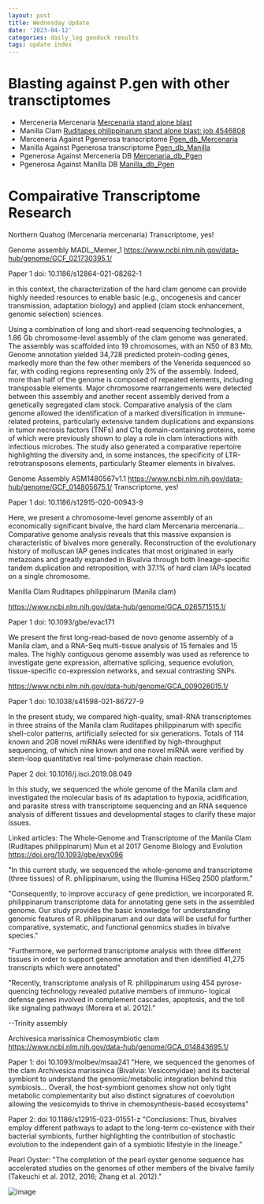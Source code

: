 ```yaml
---
layout: post
title: Wednesday Update
date: '2023-04-12'
categories: daily_log geoduck results
tags: update index 
---
```




# Blasting against P.gen with other transctiptomes
- Merceneria Mercenaria [Mercenaria stand alone blast](https://gannet.fish.washington.edu/gigas/data/p.generosa/Mercenaria_blastx.tab)
- Manilla Clam [Ruditapes philippinarum stand alone blast: job 4546808](https://gannet.fish.washington.edu/gigas/data/p.generosa/Pgen_Mercenaria_blastx.tab)
- Merceneria Against Pgenerosa transcriptome [Pgen_db_Mercenaria](https://gannet.fish.washington.edu/gigas/data/p.generosa/Mercenaria_Pgenenerosa_blastx.tab)
- Manilla Against Pgenerosa transcriptome [Pgen_db_Manilla](https://gannet.fish.washington.edu/gigas/data/p.generosa/Manilla_Pgenenerosa_blastx.tab)
- Pgenerosa Against Merceneria DB [Mercenaria_db_Pgen]()
- Pgenerosa Against Manilla DB [Manilla_db_Pgen]()

# Compairative Transcriptome Research

Northern Quahog (Mercenaria mercenaria) 
Transcriptome, yes! 

Genome assembly MADL_Memer_1
https://www.ncbi.nlm.nih.gov/data-hub/genome/GCF_021730395.1/

Paper 1 doi: 10.1186/s12864-021-08262-1

in this context, the characterization of the hard clam genome can provide highly needed resources to enable basic (e.g., oncogenesis and cancer transmission, adaptation biology) and applied (clam stock enhancement, genomic selection) sciences.

Using a combination of long and short-read sequencing technologies, a 1.86 Gb chromosome-level assembly of the clam genome was generated. The assembly was scaffolded into 19 chromosomes, with an N50 of 83 Mb. Genome annotation yielded 34,728 predicted protein-coding genes, markedly more than the few other members of the Venerida sequenced so far, with coding regions representing only 2% of the assembly. Indeed, more than half of the genome is composed of repeated elements, including transposable elements. Major chromosome rearrangements were detected between this assembly and another recent assembly derived from a genetically segregated clam stock. Comparative analysis of the clam genome allowed the identification of a marked diversification in immune-related proteins, particularly extensive tandem duplications and expansions in tumor necrosis factors (TNFs) and C1q domain-containing proteins, some of which were previously shown to play a role in clam interactions with infectious microbes. The study also generated a comparative repertoire highlighting the diversity and, in some instances, the specificity of LTR-retrotransposons elements, particularly Steamer elements in bivalves.

Genome Assembly ASM1480567v1.1
https://www.ncbi.nlm.nih.gov/data-hub/genome/GCF_014805675.1/
Transcriptome, yes! 

Paper 1 doi: 10.1186/s12915-020-00943-9

Here, we present a chromosome-level genome assembly of an economically significant bivalve, the hard clam Mercenaria mercenaria…Comparative genome analysis reveals that this massive expansion is characteristic of bivalves more generally. Reconstruction of the evolutionary history of molluscan IAP genes indicates that most originated in early metazoans and greatly expanded in Bivalvia through both lineage-specific tandem duplication and retroposition, with 37.1% of hard clam IAPs located on a single chromosome.




Manilla Clam
Ruditapes philippinarum (Manila clam)

https://www.ncbi.nlm.nih.gov/data-hub/genome/GCA_026571515.1/

Paper 1 doi: 10.1093/gbe/evac171 

We present the first long-read-based de novo genome assembly of a Manila clam, and a RNA-Seq multi-tissue analysis of 15 females and 15 males. The highly contiguous genome assembly was used as reference to investigate gene expression, alternative splicing, sequence evolution, tissue-specific co-expression networks, and sexual contrasting SNPs.




https://www.ncbi.nlm.nih.gov/data-hub/genome/GCA_009026015.1/

Paper 1 doi: 10.1038/s41598-021-86727-9

In the present study, we compared high-quality, small-RNA transcriptomes in three strains of the Manila clam Ruditapes philippinarum with specific shell-color patterns, artificially selected for six generations. Totals of 114 known and 208 novel miRNAs were identified by high-throughput sequencing, of which nine known and one novel miRNA were verified by stem-loop quantitative real time-polymerase chain reaction.

Paper 2 doi: 10.1016/j.isci.2019.08.049

In this study, we sequenced the whole genome of the Manila clam and investigated the molecular basis of its adaptation to hypoxia, acidification, and parasite stress with transcriptome sequencing and an RNA sequence analysis of different tissues and developmental stages to clarify these major issues.

Linked articles: The Whole-Genome and Transcriptome of the Manila Clam (Ruditapes philippinarum) Mun et al 2017 Genome Biology and Evolution
https://doi.org/10.1093/gbe/evx096

"In this current study, we sequenced the whole-genome
and transcriptome (three tissues) of R. philippinarum, using the Illumina HiSeq 2500 platform."

"Consequently, to improve accuracy of gene prediction, we incorporated R. philippinarum transcriptome data for annotating gene sets in the assembled genome. Our study provides the basic knowledge for understanding genomic features of R. philippinarum and our data will be useful for further comparative, systematic, and functional genomics studies in bivalve species."

"Furthermore, we performed transcriptome analysis with three different tissues in order to support genome annotation and then identified 41,275 transcripts which were annotated"

"Recently, transcriptome analysis of R. philippinarum using 454 pyrose- quencing technology revealed putative members of immuno- logical defense genes involved in complement cascades, apoptosis, and the toll like signaling pathways (Moreira et al. 2012)."

--Trinity assembly 




Archivesica marissinica
Chemosymbiotic clam
https://www.ncbi.nlm.nih.gov/data-hub/genome/GCA_014843695.1/

Paper 1: doi 10.1093/molbev/msaa241
"Here, we sequenced the genomes of the clam Archivesica marissinica (Bivalvia: Vesicomyidae) and its bacterial symbiont to understand the genomic/metabolic integration behind this symbiosis… Overall, the host-symbiont genomes show not only tight metabolic complementarity but also distinct signatures of coevolution allowing the vesicomyids to thrive in chemosynthesis-based ecosystems"

Paper 2: doi 10.1186/s12915-023-01551-z
"Conclusions: Thus, bivalves employ different pathways to adapt to the long-term co-existence with their bacterial symbionts, further highlighting the contribution of stochastic evolution to the independent gain of a symbiotic lifestyle in the lineage."



Pearl Oyster: 
"The completion of the pearl oyster genome sequence has accelerated studies on the genomes of other members of the bivalve family (Takeuchi et al. 2012, 2016; Zhang et al. 2012)." 


![image](https://user-images.githubusercontent.com/81712104/231642949-fd915044-48cb-465a-b705-ae2893c7a8ae.png)
